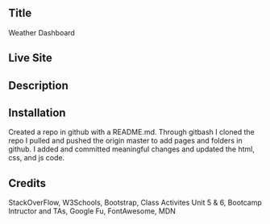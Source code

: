 ## Title

Weather Dashboard

## Live Site

## Description

## Installation

Created a repo in github with a README.md. Through gitbash I cloned the repo I pulled and pushed the origin master to add pages and folders in github. I added and committed meaningful changes and updated the html, css, and js code.

## Credits

StackOverFlow, W3Schools, Bootstrap, Class Activites Unit 5 & 6, Bootcamp Intructor and TAs, Google Fu, FontAwesome, MDN
